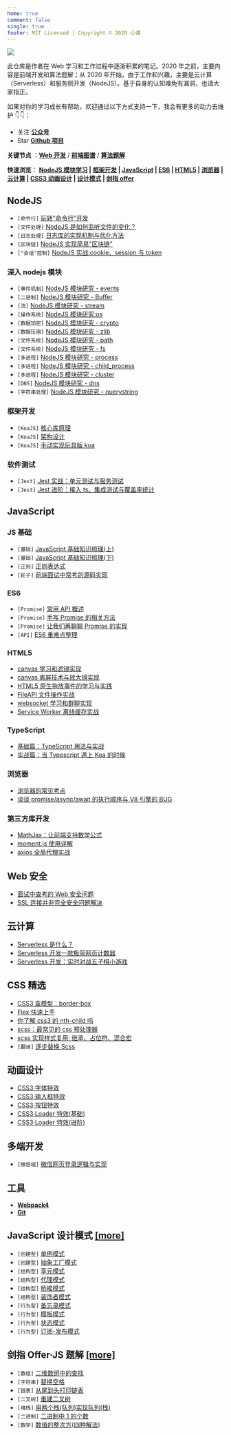 ```yaml
---
home: true
comment: false
single: true
footer: MIT Licensed | Copyright © 2020 心谭
---
```


![](https://6d78-mxm1923893223-ulteh-1302287111.tcb.qcloud.la/%E5%89%8D%E7%AB%AF%E8%B5%84%E6%96%99/IMG_6687.JPG?sign=1a70406fc97b0e8700eef43b372251f3&t=1628353165)

此仓库是作者在 Web 学习和工作过程中逐渐积累的笔记。2020 年之前，主要内容是前端开发和算法题解；从 2020 年开始，由于工作和兴趣，主要是云计算（Serverless）和服务侧开发（NodeJS）。基于自身的认知难免有漏洞，也请大家指正。

如果对你的学习成长有帮助，欢迎通过以下方式支持一下，我会有更多的动力去维护 👇👇：

-   关注 [**公众号**](https://mp.weixin.qq.com/mp/profile_ext?action=home&__biz=MzIxMjA2MTQ2OA==&scene=124#wechat_redirect)
-   Star [**Github 项目**](https://github.com/paiDaXing-web/https-gitee.com-mxm553341082-total-station-development.git)

**关键节点** ：[**Web 开发**](https://xin-tan.com/notes/) / [**前端图谱**](https://xin-tan.com/frontend/) / [**算法题解**](https://xin-tan.com/frontend/)

**快速浏览**： **[NodeJS 模块学习](#深入-nodejs-模块) | [框架开发](#框架开发) | [JavaScript](#javascript) | [ES6](#es6) | [HTML5](#html5) | [浏览器](#浏览器) | [云计算](#云计算) | [CSS3 动画设计](#动画设计) | [设计模式](#javascript-设计模式-more) | [剑指 offer](剑指-offer·js-题解-more)**

## NodeJS

-   `[命令行]` [玩转"命令行"开发](https://xin-tan.com/2019-05-07-play-node-shell/)
-   `[文件处理]` [NodeJS 是如何监听文件的变化？](https://xin-tan.com/2019-09-03-nodejs-watch-file/)
-   `[日志处理]` [日志库的实现机制与优化方法](https://xin-tan.com/2019-09-04-log-module/)
-   `[区块链]` [NodeJS 实现简易"区块链"](https://xin-tan.com/2019-05-02-node-block-chain/)
-   `["会话"控制]` [NodeJS 实战:cookie、session 与 token](https://xin-tan.com/2020-01-14-cookie-session-token/)

### 深入 nodejs 模块

-   `[事件机制]` [NodeJS 模块研究 - events](https://xin-tan.com/2020-01-10-nodejs-events/)
-   `[二进制]` [NodeJS 模块研究 - Buffer](https://xin-tan.com/2020-01-17-buffer/)
-   `[流]` [NodeJS 模块研究 - stream](https://xin-tan.com/2020-01-28-stream/)
-   `[操作系统]` [NodeJS 模块研究:os](https://xin-tan.com/2020-01-11-nodejs-os/)
-   `[数据加密]` [NodeJS 模块研究 - crypto](https://xin-tan.com/2020-01-21-crypto/)
-   `[数据压缩]` [NodeJS 模块研究 - zlib](https://xin-tan.com/2020-01-26-zlib/)
-   `[文件系统]` [NodeJS 模块研究 - path](https://xin-tan.com/2020-01-09-nodejs-path/)
-   `[文件系统]` [NodeJS 模块研究 - fs](https://xin-tan.com/2020-01-15-fs/)
-   `[多进程]` [NodeJS 模块研究 - process](https://xin-tan.com/2020-01-19-process/)
-   `[多进程]` [NodeJS 模块研究 - child_process](https://xin-tan.com/2020-01-25-child-process/)
-   `[多进程]` [NodeJS 模块研究 - cluster](https://xin-tan.com/2020-01-27-cluster/)
-   `[DNS]` [NodeJS 模块研究 - dns](https://xin-tan.com/2020-01-22-dns/)
-   `[字符串处理]` [NodeJS 模块研究 - querystring](https://xin-tan.com/2020-01-20-querystring/)

### 框架开发

-   `[KoaJS]` [核心库原理](https://xin-tan.com/2019-06-21-deep-in-koa/)
-   `[KoaJS]` [架构设计](https://xin-tan.com/2019-06-18-deep-in-koa)
-   `[KoaJS]` [手动实现玩具版 koa](https://xin-tan.com/2019-06-21-deep-in-koa-3/)

### 软件测试

-   `[Jest]` [Jest 实战：单元测试与服务测试](https://xin-tan.com/2019-05-04-jest-base/)
-   `[Jest]` [Jest 进阶：接入 ts、集成测试与覆盖率统计](https://xin-tan.com/2019-05-04-deep-in-jest/)

## JavaScript

### JS 基础

-   `[基础]` [JavaScript 基础知识梳理(上)](https://xin-tan.com/2019-03-26-javascript-first/)
-   `[基础]` [JavaScript 基础知识梳理(下)](https://xin-tan.com/2019-03-27-javascript-second/)
-   `[正则]` [正则表达式](https://xin-tan.com/2019-03-21-js-re/)
-   `[轮子]` [前端面试中常考的源码实现](https://xin-tan.com/2019-03-18-interview-js-code/)

### ES6

-   `[Promise]` [常用 API 概述](https://xin-tan.com/2018-05-23-es-promise/)
-   `[Promise]` [手写 Promise 的相关方法](https://xin-tan.com/2019-11-23-promise-methods/)
-   `[Promise]` [让我们再聊聊 Promise 的实现](https://xin-tan.com/2019-11-25-promise-a-plus/)
-   `[API]` [ES6 重难点整理](https://xin-tan.com/2019-04-09-es6/)

### HTML5

-   [canvas 学习和滤镜实现](https://xin-tan.com/2018-08-20-canvas-beauty-filter/)
-   [canvas 离屏技术与放大镜实现](https://xin-tan.com/2018-08-30-canvas-off-screen/)
-   [HTML5 原生拖放事件的学习与实践](https://xin-tan.com/2019-04-10-html5-drag-drop/)
-   [FileAPI 文件操作实战](https://xin-tan.com/2019-07-15-file-api/)
-   [websocket 学习和群聊实现](https://xin-tan.com/2018-08-19-websocket-group-chat/)
-   [Service Worker 离线缓存实战](https://xin-tan.com/2019-04-02-pwa-service-worker/)

### TypeScript

-   [基础篇：TypeScript 用法与实战](https://xin-tan.com/2019-08-27-typescript-notes/)
-   [实战篇：当 Typescript 遇上 Koa 的时候](https://xin-tan.com/2019-08-27-koa-meet-typescript/)

### 浏览器

-   [浏览器的常见考点](https://xin-tan.com/2019-05-15-browser/)
-   [谈谈 promise/async/await 的执行顺序与 V8 引擎的 BUG](https://xin-tan.com/2018-05-29-promise-async-await-order/)

### 第三方库开发

-   [MathJax：让前端支持数学公式](https://xin-tan.com/2018-10-03-js-mathjax/)
-   [moment.js 使用详解](https://xin-tan.com/2018-08-21-momentjs/)
-   [axios 全局代理实战](https://xin-tan.com/2019-04-16-axios/)

## Web 安全

-   [面试中查考的 Web 安全问题](https://xin-tan.com/2019-05-15-web-safety/)
-   [SSL 连接并非完全安全问题解决](https://xin-tan.com/2018-08-26-ssl/)

## 云计算

-   [Serverless 是什么？](https://xin-tan.com/2020-01-07-what-is-serverless/)
-   [Serverless 开发一款极简网页计数器](https://xin-tan.com/2019-05-18-serverless-page-counter/)
-   [Serverless 开发：实时对战五子棋小游戏](https://xin-tan.com/2019-08-14-game-gomoku/)

## CSS 精选

-   [CSS3 盒模型：border-box](https://xin-tan.com/2018-06-05-border-sizing/)
-   [Flex 快速上手](https://xin-tan.com/2019-03-20-css3-flex/)
-   [你了解 css3 的 nth-child 吗](https://xin-tan.com/2019-03-19-css3-nth-child/)
-   [scss：最常见的 css 预处理器](https://xin-tan.com/2018-05-29-scss-fisrt-step/)
-   [scss 实现样式复用: 继承、占位符、混合宏](https://xin-tan.com/2018-05-29-scss-more/)
-   `[翻译]` [逐步替换 Scss](https://xin-tan.com/2019-05-17-why-i-stopped-using-sass/)

## 动画设计

-   [CSS3·字体特效](https://xin-tan.com/2019-07-16-font-animation/)
-   [CSS3·输入框特效](https://xin-tan.com/2019-07-22-input-animation/)
-   [CSS3·按钮特效](https://xin-tan.com/2019-07-24-button-animation/)
-   [CSS3·Loader 特效(基础)](https://xin-tan.com/2019-07-25-loader-animation-first/)
-   [CSS3·Loader 特效(进阶)](https://xin-tan.com/2019-07-26-loader-animation-second/)

## 多端开发

-   `[微信端]` [微信网页登录逻辑与实现](https://xin-tan.com/2019-04-15-wechat-h5-login/)

## 工具

-   [**Webpack4**](https://xin-tan.com/categories/webpack4系列教程/)
-   [**Git**](https://xin-tan.com/categories/git%E7%AC%94%E8%AE%B0/)

## JavaScript 设计模式 [\[more\]](https://xin-tan.com/algorithm/#%E8%AE%BE%E8%AE%A1%E6%A8%A1%E5%BC%8F%E6%89%8B%E5%86%8C)

-   `[创建型]` [单例模式](https://xin-tan.com/2018-10-23-singleton-pattern/)
-   `[创建型]` [抽象工厂模式](https://xin-tan.com/2019-04-01-abstract-factory-pattern/)
-   `[结构型]` [享元模式](https://xin-tan.com/2018-12-16-flyweight-pattern/)
-   `[结构型]` [代理模式](https://xin-tan.com/2018-11-01-proxy-pattern/)
-   `[结构型]` [桥接模式](https://xin-tan.com/2019-01-19-bridge-pattern/)
-   `[结构型]` [装饰者模式](https://xin-tan.com/2019-01-12-decorator-pattern/)
-   `[行为型]` [备忘录模式](https://xin-tan.com/2019-01-26-memento-pattern/)
-   `[行为型]` [模板模式](https://xin-tan.com/2019-01-31-template-pattern/)
-   `[行为型]` [状态模式](https://xin-tan.com/2019-01-16-state-pattern/)
-   `[行为型]` [订阅-发布模式](https://xin-tan.com/2018-11-18-publish-subscribe-pattern/)

## 剑指 Offer·JS 题解 [\[more\]](https://xin-tan.com/algorithm/#%E3%80%8A%E5%89%91%E6%8C%87-Offer%E3%80%8B-JavaScript-%E7%89%88%E8%AE%B2%E8%A7%A3)

-   `[数组]` [二维数组中的查找](https://xin-tan.com/2019-12-19-er-wei-shu-zu-cha-zhao/)
-   `[字符串]` [替换空格](https://xin-tan.com/2019-12-19-ti-huan-kong-ge/)
-   `[链表]` [从尾到头打印链表](https://xin-tan.com/2019-12-21-da-yin-lian-biao/)
-   `[二叉树]` [重建二叉树](https://xin-tan.com/2019-12-21-re-construct-btree/)
-   `[堆栈]` [用两个栈(队列)实现队列(栈)](https://xin-tan.com/2019-12-23-zhan-shi-xian-dui-lie/)
-   `[二进制]` [二进制中 1 的个数](https://xin-tan.com/2019-12-31-number-of-one/)
-   `[数学]` [数值的整次方(四种解法)](https://xin-tan.com/2019-12-31-pow/)
